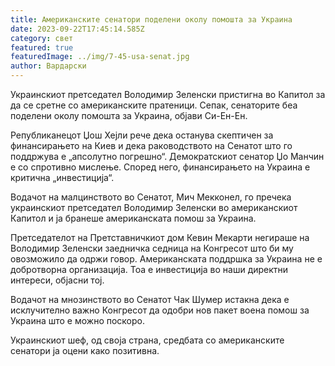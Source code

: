 ```yaml
---
title: Американските сенатори поделени околу помошта за Украина
date: 2023-09-22T17:45:14.585Z
category: свет
featured: true
featuredImage: ../img/7-45-usa-senat.jpg
author: Вардарски
---
```

Украинскиот претседател Володимир Зеленски пристигна во Капитол за да се сретне со американските пратеници. Сепак, сенаторите беа поделени околу помошта за Украина, објави Си-Ен-Ен.

Републиканецот Џош Хејли рече дека останува скептичен за финансирањето на Киев и дека раководството на Сенатот што го поддржува е „апсолутно погрешно“. Демократскиот сенатор Џо Манчин е со спротивно мислење. Според него, финансирањето на Украина е критична „инвестиција“.

Водачот на малцинството во Сенатот, Мич Мекконел, го пречека украинскиот претседател Володимир Зеленски во американскиот Капитол и ја бранеше американската помош за Украина.

Претседателот на Претставничкиот дом Кевин Мекарти негираше на Володимир Зеленски заедничка седница на Конгресот што би му овозможило да одржи говор. Американската поддршка за Украина не е добротворна организација. Тоа е инвестиција во наши директни интереси, објасни тој.

Водачот на мнозинството во Сенатот Чак Шумер истакна дека е исклучително важно Конгресот да одобри нов пакет воена помош за Украина што е можно поскоро.

Украинскиот шеф, од своја страна, средбата со американските сенатори ја оцени како позитивна.